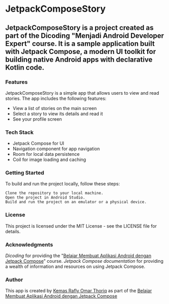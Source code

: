 # JetpackComposeStory
## JetpackComposeStory is a project created as part of the Dicoding "Menjadi Android Developer Expert" course. It is a sample application built with Jetpack Compose, a modern UI toolkit for building native Android apps with declarative Kotlin code.

### Features
JetpackComposeStory is a simple app that allows users to view and read stories. The app includes the following features:

- View a list of stories on the main screen
- Select a story to view its details and read it
- See your profile screen

### Tech Stack
- Jetpack Compose for UI
- Navigation component for app navigation
- Room for local data persistence
- Coil for image loading and caching

### Getting Started
To build and run the project locally, follow these steps:

```
Clone the repository to your local machine.
Open the project in Android Studio.
Build and run the project on an emulator or a physical device.
```

### License
This project is licensed under the MIT License - see the LICENSE file for details.

### Acknowledgments
_Dicoding_ for providing the "[Belajar Membuat Aplikasi Android dengan Jetpack Compose](https://www.dicoding.com/academies/445)" course.
_Jetpack Compose documentation_ for providing a wealth of information and resources on using Jetpack Compose.

### Author
This app is created by [Kemas Rafly Omar Thoriq](https://github.com/grandier) as part of the [Belajar Membuat Aplikasi Android dengan Jetpack Compose](https://www.dicoding.com/academies/445)
